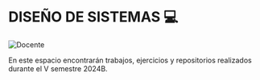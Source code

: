# DISEÑO DE SISTEMAS  💻
![Docente](https://img.shields.io/badge/Docente-Luis_Angel_Vargas_Narvaez-%23FF8000.svg?style=for-the-badge&logo=Docente)


En este espacio encontrarán trabajos, ejercicios y repositorios realizados durante el V semestre 2024B.